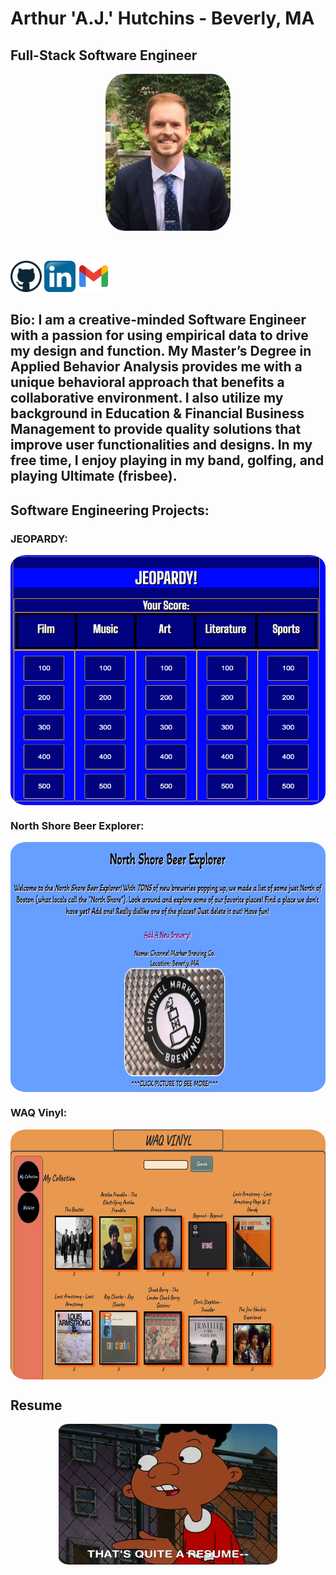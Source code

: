 # Arthur 'A.J.' Hutchins - Beverly, MA
## Full-Stack Software Engineer

<p align="center">
<a href="https://www.linkedin.com/in/a-j-hutchins-engineer/"><img src="./AJ_Headshot.jpg" height="auto" width="200" style="border-radius:15%"></a>
</p>
<br />
<p>
<a href="https://github.com/ajhutchins"><img src="./github.png" height="50" width="auto" style="border-radius:15%"></a>
<a href="https://www.linkedin.com/in/a-j-hutchins-engineer/"><img src="./linkedin.png" height="50" width="auto" style="border-radius:15%"></a>
<a href=""><img src="./gmail.png" height="50" width="auto" style="border-radius:15%"></a>
</p>

## Bio: I am a creative-minded Software Engineer with a passion for using empirical data to drive my design and function. My Master’s Degree in Applied Behavior Analysis provides me with a unique behavioral approach that benefits a collaborative environment. I also utilize my background in Education & Financial Business Management to provide quality solutions that improve user functionalities and designs. In my free time, I enjoy playing in my band, golfing, and playing Ultimate (frisbee).

## Software Engineering Projects:
### JEOPARDY:
<p align="center">
<a href="https://github.com/ajhutchins/Jeopardy/blob/main/README.md"><img src="./Jeopardy_Screen_Shot.png" height="400" width="525" align="center" style="border-radius:5%"></a>
</p>

### North Shore Beer Explorer:
<p align="center">
<a href="https://thawing-spire-75376.herokuapp.com/beer_explorer"><img src="./NS_Beer_Explorer.png" height="400" width="550" align="center" style="border-radius:5%"></a>
</p>

### WAQ Vinyl:
<p align="center">
<a href="https://whispering-everglades-63027.herokuapp.com/"><img src="./WAQ_Vinyl.png" height="400" width="550" align="center" style="border-radius:5%"></a>
</p>

## Resume
<p align="center">
<a href="https://docs.google.com/document/d/1JdCxPp6XfGWnMLL4icAyQxp3IikHtgIBYteUyHrfM3I/edit?usp=sharing"><img src="./Gerald.gif" height="225" width="350" align="center" style="border-radius:5%"></a>
</p>
